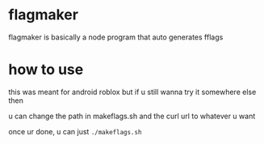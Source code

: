 # flagmaker
flagmaker is basically a node program that auto generates fflags
# how to use
this was meant for android roblox but if u still wanna try it somewhere else then

u can change the path in makeflags.sh and the curl url to whatever u want

once ur done, u can just ``./makeflags.sh``
